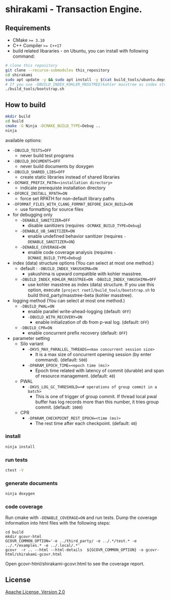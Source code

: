# shirakami - Transaction Engine.

## Requirements

* CMake `>= 3.10`
* C++ Compiler `>= C++17`
* build related libararies - on Ubuntu, you can install with following command:

```sh
# clone this repository
git clone --recurse-submodules this_repository
cd shirakami
sudo apt update -y && sudo apt install -y $(cat build_tools/ubuntu.deps)
# If you use -DBUILD_INDEX_KOHLER_MASSTREE(kohler masstree as index structure), it builds third_party/masstree-beta
./build_tools/bootstrap.sh
```

## How to build

```sh
mkdir build
cd build
cmake -G Ninja -DCMAKE_BUILD_TYPE=Debug ..
ninja
```

available options:
* `-DBUILD_TESTS=OFF`
   * never build test programs
* `-DBUILD_DOCUMENTS=OFF`
   * never build documents by doxygen
* `-DBUILD_SHARED_LIBS=OFF`
   * create static libraries instead of shared libraries
* `-DCMAKE_PREFIX_PATH=<installation directory>`
   * indicate prerequiste installation directory
* `-DFORCE_INSTALL_RPATH=ON`
   * force set RPATH for non-default library paths
* `-DFORMAT_FILES_WITH_CLANG_FORMAT_BEFORE_EACH_BUILD=ON`
   * use formatting for source files
* for debugging only
  * `-DENABLE_SANITIZER=OFF` 
     * disable sanitizers (requires `-DCMAKE_BUILD_TYPE=Debug`)
  * `-DENABLE_UB_SANITIZER=ON`
     * enable undefined behavior sanitizer (requires `-DENABLE_SANITIZER=ON`)
  * `-DENABLE_COVERAGE=ON`
     * enable code coverage analysis (requires `-DCMAKE_BUILD_TYPE=Debug`)
* index (data) structure options (You can select at most one method.)
  * default : `-DBUILD_INDEX_YAKUSHIMA=ON`
     * yakushima is upward compatible with kohler masstree.
  * `-DBUILD_INDEX_KOHLER_MASSTREE=ON -DBUILD_INDEX_YAKUSHIMA=OFF`
     * use kohler masstree as index (data) structure. 
  If you use this option, execute `[project root]/build_tools/bootstrap.sh` to build third_party/masstree-beta 
  (kohler masstree).
* logging method (You can select at most one method.)
  * `-DBUILD_PWAL=ON` 
     * enable parallel write-ahead-logging (default: `OFF`)
     * `-DBUILD_WITH_RECOVERY=ON` 
        * enable initialization of db from p-wal log. (default: `OFF`)
  * `-DBUILD_CPR=ON` 
     * enable concurrent prefix recovery (default: `OFF`)
* parameter setting
  * Silo variant
    * `-DKVS_MAX_PARALLEL_THREADS=<max concurrent session size>` 
       * It is a max size of concurrent opening session (by 
  enter command). (default: `500`)
    * `-DPARAM_EPOCH_TIME=<epoch time (ms)>` 
       * Epoch time related with latency of commit (durable) and span of resource 
management. (default: `40`)
  * PWAL
    * `-DKVS_LOG_GC_THRESHOLD=<# operations of group commit in a batch>` 
       * This is one of trigger of group commit. If 
  thread local pwal buffer has log records more than this number, it tries group commit. (default: `1000`)
  * CPR
    * `-DPARAM_CHECKPOINT_REST_EPOCH=<time (ms)>` 
      * The rest time after each checkpoint. (default: `40`)
  
### install 

```sh
ninja install
```

### run tests

```sh
ctest -V
```

### generate documents

```sh
ninja doxygen
```

### code coverage

Run cmake with `-DENABLE_COVERAGE=ON` and run tests.
Dump the coverage information into html files with the following steps:
```
cd build
mkdir gcovr-html
GCOVR_COMMON_OPTION='-e ../third_party/ -e ../.*/test.* -e ../.*/examples.* -e ../.local/.*'
gcovr  -r .. --html --html-details  ${GCOVR_COMMON_OPTION} -o gcovr-html/shirakami-gcovr.html
```
Open gcovr-html/shirakami-gcovr.html to see the coverage report.

## License

[Apache License, Version 2.0](http://www.apache.org/licenses/LICENSE-2.0)
